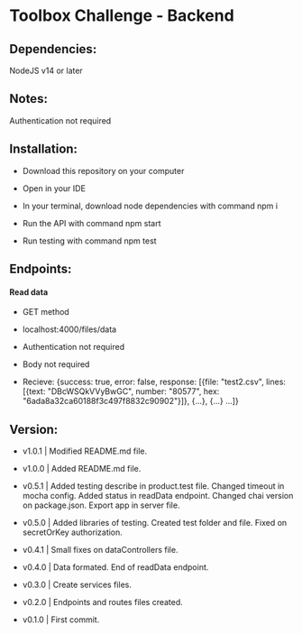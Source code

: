 # Toolbox Challenge - Backend

## Dependencies:

NodeJS v14 or later

## Notes:

Authentication not required

## Installation:

- Download this repository on your computer

- Open in your IDE

- In your terminal, download node dependencies with command npm i

- Run the API with command npm start

- Run testing with command npm test

## Endpoints:

#### Read data

- GET method

- localhost:4000/files/data

- Authentication not required

- Body not required

- Recieve:
  {success: true, error: false, response: [{file: "test2.csv", lines: [{text: "DBcWSQkVVyBwGC", number: "80577", hex: "6ada8a32ca60188f3c497f8832c90902"}]}, {...}, {...} ...]}

## Version:

- v1.0.1 | Modified README.md file.

- v1.0.0 | Added README.md file.

- v0.5.1 | Added testing describe in product.test file. Changed timeout in mocha config. Added status in readData endpoint. Changed chai version on package.json. Export app in server file.

- v0.5.0 | Added libraries of testing. Created test folder and file. Fixed on secretOrKey authorization.

- v0.4.1 | Small fixes on dataControllers file.

- v0.4.0 | Data formated. End of readData endpoint.

- v0.3.0 | Create services files.

- v0.2.0 | Endpoints and routes files created.

- v0.1.0 | First commit.
